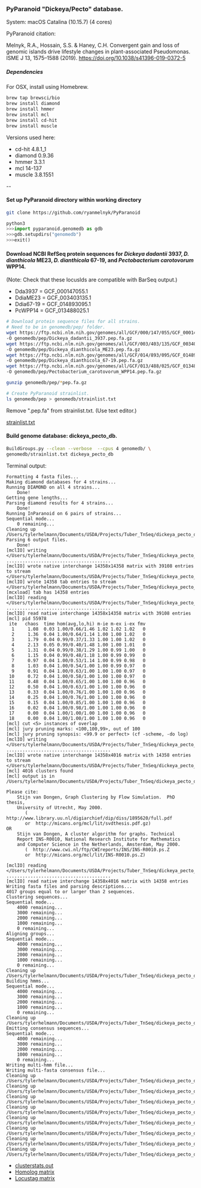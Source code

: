 ### PyParanoid "Dickeya/Pecto" database.

System: macOS Catalina (10.15.7) (4 cores)

PyParanoid citation: 

Melnyk, R.A., Hossain, S.S. & Haney, C.H. Convergent gain and loss of genomic islands drive lifestyle changes in plant-associated Pseudomonas. ISME J 13, 1575–1588 (2019). https://doi.org/10.1038/s41396-019-0372-5

##### Dependencies

For OSX, install using Homebrew.

~~~ bash
brew tap brewsci/bio
brew install diamond
brew install hmmer
brew install mcl
brew install cd-hit
brew install muscle
~~~

Versions used here:

- cd-hit 4.8.1_1
- diamond 0.9.36
- hmmer 3.3.1
- mcl 14-137
- muscle 3.8.1551

--

#### Set up PyParanoid directory within working directory

~~~ bash
git clone https://github.com/ryanmelnyk/PyParanoid
~~~

~~~ python
python3
>>>import pyparanoid.genomedb as gdb
>>>gdb.setupdirs("genomedb")
>>>exit()
~~~

#### Download NCBI RefSeq protein sequences for *Dickeya dadantii* 3937, *D. dianthicola* ME23, *D. dianthicola* 67-19, and *Pectobacterium carotovorum* WPP14. 

(Note: Check that these locusIds are compatible with BarSeq output.)

- Dda3937 = GCF_000147055.1
- DdiaME23 = GCF_003403135.1
- Ddia67-19 = GCF_014893095.1
- PcWPP14 = GCF_013488025.1

~~~ bash
# Download protein sequence files for all strains. 
# Need to be in genomedb/pep/ folder. 
wget https://ftp.ncbi.nlm.nih.gov/genomes/all/GCF/000/147/055/GCF_000147055.1_ASM14705v1/GCF_000147055.1_ASM14705v1_protein.faa.gz \
-O genomedb/pep/Dickeya_dadantii_3937.pep.fa.gz
wget https://ftp.ncbi.nlm.nih.gov/genomes/all/GCF/003/403/135/GCF_003403135.1_ASM340313v1/GCF_003403135.1_ASM340313v1_protein.faa.gz \
-O genomedb/pep/Dickeya_dianthicola_ME23.pep.fa.gz
wget https://ftp.ncbi.nlm.nih.gov/genomes/all/GCF/014/893/095/GCF_014893095.1_ASM1489309v1/GCF_014893095.1_ASM1489309v1_protein.faa.gz \
-O genomedb/pep/Dickeya_dianthicola_67-19.pep.fa.gz
wget https://ftp.ncbi.nlm.nih.gov/genomes/all/GCF/013/488/025/GCF_013488025.1_ASM1348802v1/GCF_013488025.1_ASM1348802v1_protein.faa.gz \
-O genomedb/pep/Pectobacterium_carotovorum_WPP14.pep.fa.gz

gunzip genomedb/pep/*pep.fa.gz

# Create PyParanoid strainlist.
ls genomedb/pep > genomedb/strainlist.txt
~~~

Remove ".pep.fa" from strainlist.txt. (Use text editor.)

[strainlist.txt](strainlist.txt)  

#### Build genome database: dickeya\_pecto_db.

~~~ bash
BuildGroups.py --clean --verbose  --cpus 4 genomedb/ \
genomedb/strainlist.txt dickeya_pecto_db
~~~

Terminal output:

~~~
Formatting 4 fasta files...
Making diamond databases for 4 strains...
Running DIAMOND on all 4 strains...
	Done!
Getting gene lengths...
Parsing diamond results for 4 strains...
	Done!
Running InParanoid on 6 pairs of strains...
Sequential mode...
	0 remaining...
Cleaning up /Users/tylerhelmann/Documents/USDA/Projects/Tuber_TnSeq/dickeya_pecto_db/out
Parsing 6 output files.
	Done!
[mclIO] writing </Users/tylerhelmann/Documents/USDA/Projects/Tuber_TnSeq/dickeya_pecto_db/mcl/data.mci>
.......................................
[mclIO] wrote native interchange 14358x14358 matrix with 39108 entries to stream </Users/tylerhelmann/Documents/USDA/Projects/Tuber_TnSeq/dickeya_pecto_db/mcl/data.mci>
[mclIO] wrote 14358 tab entries to stream </Users/tylerhelmann/Documents/USDA/Projects/Tuber_TnSeq/dickeya_pecto_db/mcl/data.tab>
[mcxload] tab has 14358 entries
[mclIO] reading </Users/tylerhelmann/Documents/USDA/Projects/Tuber_TnSeq/dickeya_pecto_db/mcl/data.mci>
.......................................
[mclIO] read native interchange 14358x14358 matrix with 39108 entries
[mcl] pid 55978
 ite   chaos  time hom(avg,lo,hi) m-ie m-ex i-ex fmv
  1     1.08  0.03 1.00/0.66/1.46 1.02 1.02 1.02   0
  2     1.36  0.04 1.00/0.64/1.14 1.00 1.00 1.02   0
  3     1.79  0.04 0.99/0.37/1.33 1.00 1.00 1.02   0
  4     2.13  0.05 0.99/0.40/1.48 1.00 1.00 1.01   0
  5     1.31  0.04 0.99/0.38/1.29 1.00 0.99 1.00   0
  6     1.15  0.04 0.99/0.48/1.18 1.00 0.99 0.99   0
  7     0.97  0.04 1.00/0.53/1.14 1.00 0.99 0.98   0
  8     1.03  0.04 1.00/0.54/1.00 1.00 0.99 0.97   0
  9     0.91  0.04 1.00/0.63/1.00 1.00 1.00 0.97   0
 10     0.72  0.04 1.00/0.58/1.00 1.00 1.00 0.97   0
 11     0.48  0.04 1.00/0.65/1.00 1.00 1.00 0.96   0
 12     0.50  0.04 1.00/0.63/1.00 1.00 1.00 0.96   0
 13     0.33  0.04 1.00/0.76/1.00 1.00 1.00 0.96   0
 14     0.25  0.04 1.00/0.76/1.00 1.00 1.00 0.96   0
 15     0.15  0.04 1.00/0.85/1.00 1.00 1.00 0.96   0
 16     0.02  0.04 1.00/0.98/1.00 1.00 1.00 0.96   0
 17     0.00  0.04 1.00/1.00/1.00 1.00 1.00 0.96   0
 18     0.00  0.04 1.00/1.00/1.00 1.00 1.00 0.96   0
[mcl] cut <5> instances of overlap
[mcl] jury pruning marks: <100,100,99>, out of 100
[mcl] jury pruning synopsis: <99.9 or perfect> (cf -scheme, -do log)
[mclIO] writing </Users/tylerhelmann/Documents/USDA/Projects/Tuber_TnSeq/dickeya_pecto_db/mcl/mcl.out>
.......................................
[mclIO] wrote native interchange 14358x4016 matrix with 14358 entries to stream </Users/tylerhelmann/Documents/USDA/Projects/Tuber_TnSeq/dickeya_pecto_db/mcl/mcl.out>
[mcl] 4016 clusters found
[mcl] output is in /Users/tylerhelmann/Documents/USDA/Projects/Tuber_TnSeq/dickeya_pecto_db/mcl/mcl.out

Please cite:
    Stijn van Dongen, Graph Clustering by Flow Simulation.  PhD thesis,
    University of Utrecht, May 2000.
       (  http://www.library.uu.nl/digiarchief/dip/diss/1895620/full.pdf
       or  http://micans.org/mcl/lit/svdthesis.pdf.gz)
OR
    Stijn van Dongen, A cluster algorithm for graphs. Technical
    Report INS-R0010, National Research Institute for Mathematics
    and Computer Science in the Netherlands, Amsterdam, May 2000.
       (  http://www.cwi.nl/ftp/CWIreports/INS/INS-R0010.ps.Z
       or  http://micans.org/mcl/lit/INS-R0010.ps.Z)

[mclIO] reading </Users/tylerhelmann/Documents/USDA/Projects/Tuber_TnSeq/dickeya_pecto_db/mcl/mcl.out>
.......................................
[mclIO] read native interchange 14358x4016 matrix with 14358 entries
Writing fasta files and parsing descriptions...
4017 groups equal to or larger than 2 sequences.
Clustering sequences...
Sequential mode...
	4000 remaining...
	3000 remaining...
	2000 remaining...
	1000 remaining...
	0 remaining...
Aligning groups...
Sequential mode...
	4000 remaining...
	3000 remaining...
	2000 remaining...
	1000 remaining...
	0 remaining...
Cleaning up /Users/tylerhelmann/Documents/USDA/Projects/Tuber_TnSeq/dickeya_pecto_db/clustered
Building hmms...
Sequential mode...
	4000 remaining...
	3000 remaining...
	2000 remaining...
	1000 remaining...
	0 remaining...
Cleaning up /Users/tylerhelmann/Documents/USDA/Projects/Tuber_TnSeq/dickeya_pecto_db/aligned
Emitting consensus sequences...
Sequential mode...
	4000 remaining...
	3000 remaining...
	2000 remaining...
	1000 remaining...
	0 remaining...
Writing multi-hmm file...
Writing multi-fasta consensus file...
Cleaning up /Users/tylerhelmann/Documents/USDA/Projects/Tuber_TnSeq/dickeya_pecto_db/hmms
Cleaning up /Users/tylerhelmann/Documents/USDA/Projects/Tuber_TnSeq/dickeya_pecto_db/consensus_seqs
Cleaning up /Users/tylerhelmann/Documents/USDA/Projects/Tuber_TnSeq/dickeya_pecto_db/m8
Cleaning up /Users/tylerhelmann/Documents/USDA/Projects/Tuber_TnSeq/dickeya_pecto_db/paranoid_output
Cleaning up /Users/tylerhelmann/Documents/USDA/Projects/Tuber_TnSeq/dickeya_pecto_db/dmnd_tmp
Cleaning up /Users/tylerhelmann/Documents/USDA/Projects/Tuber_TnSeq/dickeya_pecto_db/faa
Cleaning up /Users/tylerhelmann/Documents/USDA/Projects/Tuber_TnSeq/dickeya_pecto_db/homolog_faa
Cleaning up /Users/tylerhelmann/Documents/USDA/Projects/Tuber_TnSeq/dickeya_pecto_db/mcl

~~~

- [clusterstats.out](clusterstats.out)  
- [Homolog matrix](homolog_matrix.txt)  
- [Locustag matrix](locustag_matrix.txt)  

